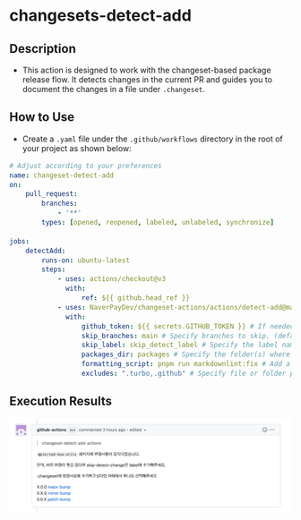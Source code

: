 # changesets-detect-add

## Description

- This action is designed to work with the changeset-based package release flow. It detects changes in the current PR and guides you to document the changes in a file under `.changeset`.

## How to Use

- Create a `.yaml` file under the `.github/workflows` directory in the root of your project as shown below:

```yaml
# Adjust according to your preferences
name: changeset-detect-add
on:
    pull_request:
        branches:
            - '**'
        types: [opened, reopened, labeled, unlabeled, synchronize]

jobs:
    detectAdd:
        runs-on: ubuntu-latest
        steps:
            - uses: actions/checkout@v3
              with:
                  ref: ${{ github.head_ref }}
            - uses: NaverPayDev/changeset-actions/actions/detect-add@main
              with:
                  github_token: ${{ secrets.GITHUB_TOKEN }} # If needed, use the user's PAT.
                  skip_branches: main # Specify branches to skip. (default: master, main, develop)
                  skip_label: skip_detect_label # Specify the label name to skip this action. (default: skip-detect-change)
                  packages_dir: packages # Specify the folder(s) where package changes are detected. (default: packages, share)
                  formatting_script: pnpm run markdownlint:fix # Add a formatting script if required for the generated md file.
                  excludes: ".turbo,.github" # Specify file or folder paths to exclude from change detection.
```

## Execution Results

![example](./src/assets/example.png)